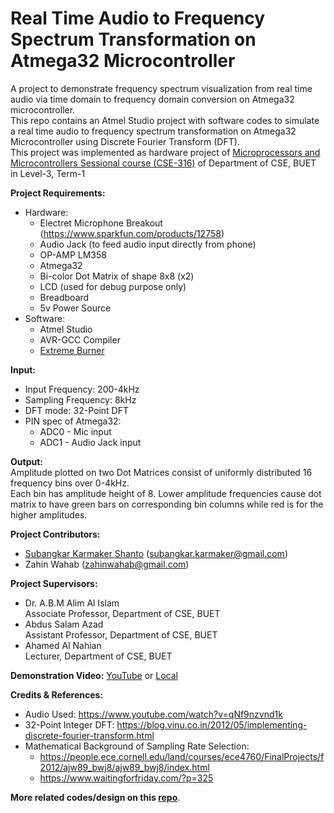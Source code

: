 # Real Time Audio to Frequency Spectrum Transformation on Atmega32 Microcontroller

A project to demonstrate frequency spectrum visualization from real time audio via time domain to frequency domain conversion on Atmega32 microcontroller.  
This repo contains an Atmel Studio project with software codes to simulate a real time audio to frequency spectrum transformation on Atmega32 Microcontroller using Discrete Fourier Transform (DFT).  
This project was implemented as hardware project of [Microprocessors and Microcontrollers Sessional course (CSE-316)](https://github.com/Subangkar/Microcontroller-CSE-316-BUET) of Department of CSE, BUET in Level-3, Term-1
  
**Project Requirements:**  
- Hardware:
    - Electret Microphone Breakout (https://www.sparkfun.com/products/12758)
    - Audio Jack (to feed audio input directly from phone)
    - OP-AMP LM358
    - Atmega32
    - Bi-color Dot Matrix of shape 8x8 (x2)
    - LCD (used for debug purpose only)
    - Breadboard
    - 5v Power Source
- Software:
    - Atmel Studio
    - AVR-GCC Compiler
    - [Extreme Burner](https://extreme-burner-avr.software.informer.com/)
    
**Input:**  
- Input Frequency: 200-4kHz
- Sampling Frequency: 8kHz
- DFT mode: 32-Point DFT
- PIN spec of Atmega32:
    - ADC0 - Mic input
    - ADC1 - Audio Jack input
  
**Output:**  
Amplitude plotted on two Dot Matrices consist of uniformly distributed 16 frequency bins over 0-4kHz.  
Each bin has amplitude height of 8. Lower amplitude frequencies cause dot matrix to have green bars on corresponding bin columns while red is for the higher amplitudes.  
  
  
**Project Contributors:**  
- [Subangkar Karmaker Shanto](https://github.com/Subangkar) (subangkar.karmaker@gmail.com)  
- Zahin Wahab (zahinwahab@gmail.com) 

**Project Supervisors:**  
- Dr. A.B.M Alim Al Islam  
Associate Professor, Department of CSE, BUET
- Abdus Salam Azad  
Assistant Professor, Department of CSE, BUET  
- Ahamed Al Nahian  
Lecturer, Department of CSE, BUET
  
  
**Demonstration Video:** [YouTube](https://www.youtube.com/watch?v=k5cmo2vL5w4) or [Local](/Demonstration.mp4)
  
  
**Credits & References:**  
- Audio Used: https://www.youtube.com/watch?v=qNf9nzvnd1k
- 32-Point Integer DFT: https://blog.vinu.co.in/2012/05/implementing-discrete-fourier-transform.html
- Mathematical Background of Sampling Rate Selection:
    - https://people.ece.cornell.edu/land/courses/ece4760/FinalProjects/f2012/ajw89_bwj8/ajw89_bwj8/index.html
    - https://www.waitingforfriday.com/?p=325
    
**More related codes/design on this [repo](https://github.com/Subangkar/Microcontroller-CSE-316-BUET/tree/master/AudioSpecViz)**.
